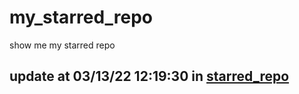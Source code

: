 # my_starred_repo
show me my starred repo

update at 03/13/22 12:19:30 in [starred_repo](./index.html)
---

